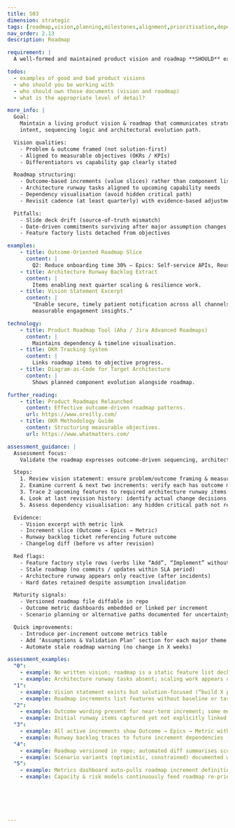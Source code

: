 ```yaml
---
title: S03
dimension: strategic
tags: [roadmap,vision,planning,milestones,alignment,prioritisation,dependencies,trajectory,visibility,sequencing,release-plan]
nav_order: 2.13
description: Roadmap

requirement: |
  A well-formed and maintained product vision and roadmap **SHOULD** exist with appropriate detail around architecture elements.

todos:
  - examples of good and bad product visions
  - who should you be working with
  - who should own those documents (vision and roadmap)
  - what is the appropriate level of detail?

more_info: |
  Goal:
    Maintain a living product vision & roadmap that communicates strategic
    intent, sequencing logic and architectural evolution path.

  Vision qualities:
    - Problem & outcome framed (not solution-first)
    - Aligned to measurable objectives (OKRs / KPIs)
    - Differentiators vs capability gap clearly stated

  Roadmap structuring:
    - Outcome-based increments (value slices) rather than component lists
    - Architecture runway tasks aligned to upcoming capability needs
    - Dependency visualisation (avoid hidden critical path)
    - Revisit cadence (at least quarterly) with evidence-based adjustments

  Pitfalls:
    - Slide deck drift (source-of-truth mismatch)
    - Date-driven commitments surviving after major assumption changes
    - Feature factory lists detached from objectives

examples: 
    - title: Outcome-Oriented Roadmap Slice
      content: |
        Q2: Reduce onboarding time 30% – Epics: Self-service APIs, Reuse auth flow.
    - title: Architecture Runway Backlog Extract
      content: |
        Items enabling next quarter scaling & resilience work.
    - title: Vision Statement Excerpt
      content: |
        "Enable secure, timely patient notification across all channels with
        measurable engagement insights."

technology:
    - title: Product Roadmap Tool (Aha / Jira Advanced Roadmaps)
      content: |
        Maintains dependency & timeline visualisation.
    - title: OKR Tracking System
      content: |
        Links roadmap items to objective progress.
    - title: Diagram-as-Code for Target Architecture
      content: |
        Shows planned component evolution alongside roadmap.

further_reading:
    - title: Product Roadmaps Relaunched
      content: Effective outcome-driven roadmap patterns.
      url: https://www.oreilly.com/
    - title: OKR Methodology Guide
      content: Structuring measurable objectives.
      url: https://www.whatmatters.com/

assessment_guidance: |
  Assessment focus:
    Validate the roadmap expresses outcome-driven sequencing, architectural runway alignment and remains a living artefact.

  Steps:
    1. Review vision statement: ensure problem/outcome framing & measurable ambition; note any solution bias creeping in.
    2. Examine current & next two increments: verify each has outcome metric (baseline + target) not just feature list.
    3. Trace 2 upcoming features to required architecture runway items (scaling, resilience, data model evolution) present in backlog.
    4. Look at last revision history: identify actual change decisions (re-prioritisation) vs cosmetic date shifts.
    5. Assess dependency visualisation: any hidden critical path not represented?

  Evidence:
    - Vision excerpt with metric link
    - Increment slice (Outcome → Epics → Metric)
    - Runway backlog ticket referencing future outcome
    - Changelog diff (before vs after revision)

  Red flags:
    - Feature factory style rows (verbs like “Add”, “Implement” without outcome)
    - Stale roadmap (no commits / updates within SLA period)
    - Architecture runway appears only reactive (after incidents)
    - Hard dates retained despite assumption invalidation

  Maturity signals:
    - Versioned roadmap file diffable in repo
    - Outcome metric dashboards embedded or linked per increment
    - Scenario planning or alternative paths documented for uncertainty areas

  Quick improvements:
    - Introduce per-increment outcome metrics table
    - Add ‘Assumptions & Validation Plan’ section for each major theme
    - Automate stale roadmap warning (no change in X weeks)

assessment_examples:
  "0":
    - example: No written vision; roadmap is a static feature list deck not updated for >6 months.
    - example: Architecture runway tasks absent; scaling work appears only after incidents.
  "1":
    - example: Vision statement exists but solution-focused (“build X platform”) and lacks measurable outcomes.
    - example: Roadmap increments list features without baseline or target metrics.
  "2":
    - example: Outcome wording present for near-term increment; some metrics defined but baselines missing.
    - example: Initial runway items captured yet not explicitly linked back to increments.
  "3":
    - example: All active increments show Outcome → Epics → Metric with baseline & target; quarterly revision log maintained.
    - example: Runway backlog traces to future increment dependencies (scaling, resilience) before need date.
  "4":
    - example: Roadmap versioned in repo; automated diff summarises scope shifts & metric adjustments.
    - example: Scenario variants (optimistic, constrained) documented with decision triggers.
  "5":
    - example: Metrics dashboard auto-pulls roadmap increment definitions; stale increment alerts generated when no metric progress.
    - example: Capacity & risk models continuously feed roadmap re-prioritisation (data-driven adjustments recorded).






---
```

